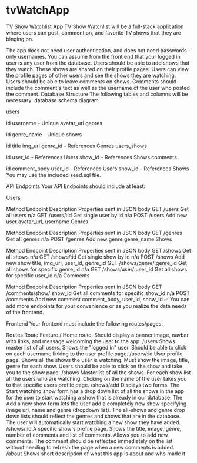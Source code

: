 # tvWatchApp

TV Show Watchlist App
TV Show Watchlist will be a full-stack application where users can post, comment on, and favorite TV shows that they are binging on.

The app does not need user authentication, and does not need passwords - only usernames. You can assume from the front end that your logged in user is any user from the database.
Users should be able to add shows that they watch. These shows are shared on their profile pages.
Users can view the profile pages of other users and see the shows they are watching.
Users should be able to leave comments on shows. Comments should include the comment's text as well as the username of the user who posted the comment.
Database Structure
The following tables and columns will be necessary: database schema diagram

users

id
username - Unique
avatar_url
genres

id
genre_name - Unique
shows

id
title
img_url
genre_id - References Genres
users_shows

id
user_id - References Users
show_id - References Shows
comments

id
comment_body
user_id - References Users
show_id - References Shows
You may use the included seed.sql file.

API Endpoints
Your API Endpoints should include at least:

Users

Method	Endpoint	Description	Properties sent in JSON body
GET	/users	Get all users	n/a
GET	/users/:id	Get single user by id	n/a
POST	/users	Add new user	avatar_url, username
Genres

Method	Endpoint	Description	Properties sent in JSON body
GET	/genres	Get all genres	n/a
POST	/genres	Add new genre	genre_name
Shows

Method	Endpoint	Description	Properties sent in JSON body
GET	/shows	Get all shows	n/a
GET	/shows/:id	Get single show by id	n/a
POST	/shows	Add new show	title, img_url, user_id, genre_id
GET	/shows/genre/:genre_id	Get all shows for specific genre_id	n/a
GET	/shows/user/:user_id	Get all shows for specific user_id	n/a
Comments

Method	Endpoint	Description	Properties sent in JSON body
GET	/comments/show/:show_id	Get all comments for specific show_id	n/a
POST	/comments	Add new comment	comment_body, user_id, show_id
✅ You can add more endpoints for your convenience or as you realize the data needs of the frontend.

Frontend
Your frontend must include the following routes/pages.

Routes
Route	Feature
/	Home route. Should display a banner image, navbar with links, and message welcoming the user to the app.
/users	Shows master list of all users. Shows the "logged in" user. Should be able to click on each username linking to the user profile page.
/users/:id	User profile page. Shows all the shows the user is watching. Must show the image, title, genre for each show. Users should be able to click on the show and take you to the show page.
/shows	Masterlist of all the shows. For each show list all the users who are watching. Clicking on the name of the user takes you to that specific users profile page.
/shows/add	Displays two forms. The Start watching show form has a drop down list of all the shows in the app for the user to start watching a show that is already in our database. The Add a new show form lets the user add a completely new show specifying image url, name and genre (dropdown list). The all-shows and genre drop down lists should reflect the genres and shows that are in the database. The user will automatically start watching a new show they have added.
/shows/:id	A specific show's profile page. Shows the title, image, genre, number of comments and list of comments. Allows you to add new comments. The comment should be reflected immediately on the list without needing to refresh the page when a new comments is added.
/about	Shows short description of what this app is about and who made it
